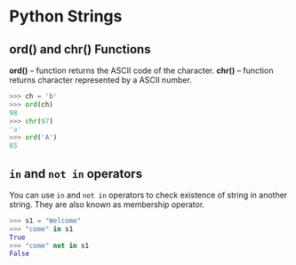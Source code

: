 # Python Strings
## ord() and chr() Functions

**ord()** – function returns the ASCII code of the character.
**chr()** – function returns character represented by a ASCII number.

```python
>>> ch = 'b'
>>> ord(ch)
98
>>> chr(97)
'a'
>>> ord('A')
65
```
## ```in```  and ```not in```  operators
You can use ```in``` and ```not in```  operators to check existence of string in another string. They are also known as membership operator.

```python
>>> s1 = "Welcome"
>>> "come" in s1
True
>>> "come" not in s1
False
```



